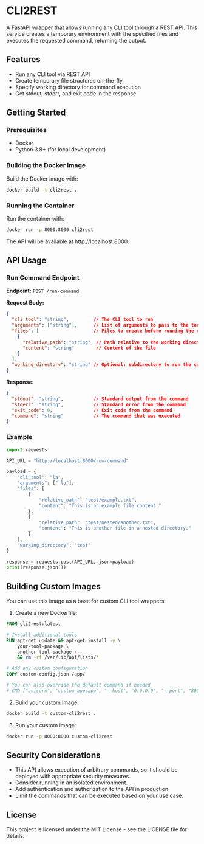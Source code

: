 # CLI2REST

A FastAPI wrapper that allows running any CLI tool through a REST API. This service creates a temporary environment with the specified files and executes the requested command, returning the output.

## Features

- Run any CLI tool via REST API
- Create temporary file structures on-the-fly
- Specify working directory for command execution
- Get stdout, stderr, and exit code in the response

## Getting Started

### Prerequisites

- Docker
- Python 3.8+ (for local development)

### Building the Docker Image

Build the Docker image with:

```bash
docker build -t cli2rest .
```

### Running the Container

Run the container with:

```bash
docker run -p 8000:8000 cli2rest
```

The API will be available at http://localhost:8000.

## API Usage

### Run Command Endpoint

**Endpoint:** `POST /run-command`

**Request Body:**

```json
{
  "cli_tool": "string",         // The CLI tool to run
  "arguments": ["string"],      // List of arguments to pass to the tool
  "files": [                    // Files to create before running the command
    {
      "relative_path": "string", // Path relative to the working directory
      "content": "string"        // Content of the file
    }
  ],
  "working_directory": "string" // Optional: subdirectory to run the command from
}
```

**Response:**

```json
{
  "stdout": "string",           // Standard output from the command
  "stderr": "string",           // Standard error from the command
  "exit_code": 0,               // Exit code from the command
  "command": "string"           // The command that was executed
}
```

### Example

```python
import requests

API_URL = "http://localhost:8000/run-command"

payload = {
    "cli_tool": "ls",
    "arguments": ["-la"],
    "files": [
        {
            "relative_path": "test/example.txt",
            "content": "This is an example file content."
        },
        {
            "relative_path": "test/nested/another.txt",
            "content": "This is another file in a nested directory."
        }
    ],
    "working_directory": "test"
}

response = requests.post(API_URL, json=payload)
print(response.json())
```

## Building Custom Images

You can use this image as a base for custom CLI tool wrappers:

1. Create a new Dockerfile:

```dockerfile
FROM cli2rest:latest

# Install additional tools
RUN apt-get update && apt-get install -y \
    your-tool-package \
    another-tool-package \
    && rm -rf /var/lib/apt/lists/*

# Add any custom configuration
COPY custom-config.json /app/

# You can also override the default command if needed
# CMD ["uvicorn", "custom_app:app", "--host", "0.0.0.0", "--port", "8000"]
```

2. Build your custom image:

```bash
docker build -t custom-cli2rest .
```

3. Run your custom image:

```bash
docker run -p 8000:8000 custom-cli2rest
```

## Security Considerations

- This API allows execution of arbitrary commands, so it should be deployed with appropriate security measures.
- Consider running in an isolated environment.
- Add authentication and authorization to the API in production.
- Limit the commands that can be executed based on your use case.

## License

This project is licensed under the MIT License - see the LICENSE file for details.
